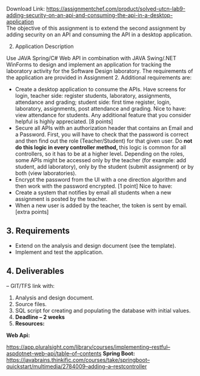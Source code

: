 Download Link: https://assignmentchef.com/product/solved-utcn-lab9-adding-security-on-an-api-and-consuming-the-api-in-a-desktop-application
<br>
The objective of this assignment is to extend the second assignment by adding security on an API and consuming the API in a desktop application.

2. Application Description

Use JAVA Spring/C# Web API in combination with JAVA Swing/.NET WinForms to design and implement an application for tracking the laboratory activity for the Software Design laboratory. The requirements of the application are provided in Assignment 2. Additional requirements are:

<ul>

 <li>Create a desktop application to consume the APIs. Have screens for login, teacher side: register students, laboratory, assignments, attendance and grading; student side: first time register, login, laboratory, assignments, post attendance and grading. Nice to have: view attendance for students. Any additional feature that you consider helpful is highly appreciated. [8 points]</li>

 <li>Secure all APIs with an authorization header that contains an Email and a Password. First, you will have to check that the password is correct and then find out the role (Teacher/Student) for that given user. Do <strong>not do this logic in every controller method, </strong>this logic is common for all controllers, so it has to be at a higher level<strong>.</strong> Depending on the roles, some APIs might be accessed only by the teacher (for example: add student, add laboratory), only by the student (submit assignment) or by both (view laboratories).</li>

 <li>Encrypt the password from the UI with a one direction algorithm and then work with the password encrypted. [1 point] Nice to have:</li>

 <li>Create a system that notifies by email all students when a new assignment is posted by the teacher.</li>

 <li>When a new user is added by the teacher, the token is sent by email. [extra points]</li>

</ul>




<h2>3. Requirements</h2>

<ul>

 <li>Extend on the analysis and design document (see the template).</li>

 <li>Implement and test the application.</li>

</ul>

<strong> </strong>

<h2>4. Deliverables</h2>

–    GIT/TFS link with:

<ol>

 <li>Analysis and design document.</li>

 <li>Source files.</li>

 <li>SQL script for creating and populating the database with initial values.</li>

 <li><strong>Deadline – 2 weeks </strong></li>

 <li><strong>Resources: </strong></li>

</ol>

<strong> </strong>

<strong>Web Api: </strong>

<a href="https://app.pluralsight.com/library/courses/implementing-restful-aspdotnet-web-api/table-of-contents">https://app.pluralsight.com/library/courses/implementing</a><a href="https://app.pluralsight.com/library/courses/implementing-restful-aspdotnet-web-api/table-of-contents">–</a><a href="https://app.pluralsight.com/library/courses/implementing-restful-aspdotnet-web-api/table-of-contents">restful</a><a href="https://app.pluralsight.com/library/courses/implementing-restful-aspdotnet-web-api/table-of-contents">–</a><a href="https://app.pluralsight.com/library/courses/implementing-restful-aspdotnet-web-api/table-of-contents">aspdotnet</a><a href="https://app.pluralsight.com/library/courses/implementing-restful-aspdotnet-web-api/table-of-contents">–</a><a href="https://app.pluralsight.com/library/courses/implementing-restful-aspdotnet-web-api/table-of-contents">web</a><a href="https://app.pluralsight.com/library/courses/implementing-restful-aspdotnet-web-api/table-of-contents">–</a><a href="https://app.pluralsight.com/library/courses/implementing-restful-aspdotnet-web-api/table-of-contents">api/table</a><a href="https://app.pluralsight.com/library/courses/implementing-restful-aspdotnet-web-api/table-of-contents">–</a><a href="https://app.pluralsight.com/library/courses/implementing-restful-aspdotnet-web-api/table-of-contents">of</a><a href="https://app.pluralsight.com/library/courses/implementing-restful-aspdotnet-web-api/table-of-contents">–</a><a href="https://app.pluralsight.com/library/courses/implementing-restful-aspdotnet-web-api/table-of-contents">contents</a> <strong>Spring Boot: </strong><a href="https://javabrains.thinkific.com/courses/take/springboot-quickstart/multimedia/2784009-adding-a-rest-controller">https://javabrains.thinkific.com/courses/take/springboot</a><a href="https://javabrains.thinkific.com/courses/take/springboot-quickstart/multimedia/2784009-adding-a-rest-controller">–</a><a href="https://javabrains.thinkific.com/courses/take/springboot-quickstart/multimedia/2784009-adding-a-rest-controller">quickstart/multimedia/2784009</a><a href="https://javabrains.thinkific.com/courses/take/springboot-quickstart/multimedia/2784009-adding-a-rest-controller">–</a><a href="https://javabrains.thinkific.com/courses/take/springboot-quickstart/multimedia/2784009-adding-a-rest-controller">adding</a><a href="https://javabrains.thinkific.com/courses/take/springboot-quickstart/multimedia/2784009-adding-a-rest-controller">–</a><a href="https://javabrains.thinkific.com/courses/take/springboot-quickstart/multimedia/2784009-adding-a-rest-controller">a</a><a href="https://javabrains.thinkific.com/courses/take/springboot-quickstart/multimedia/2784009-adding-a-rest-controller">–</a><a href="https://javabrains.thinkific.com/courses/take/springboot-quickstart/multimedia/2784009-adding-a-rest-controller">rest</a><a href="https://javabrains.thinkific.com/courses/take/springboot-quickstart/multimedia/2784009-adding-a-rest-controller">controller</a>

<strong> </strong>
